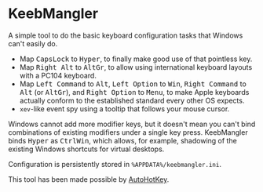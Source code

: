 # KeebMangler

A simple tool to do the basic keyboard configuration tasks that Windows can't easily do.

* Map <kbd>CapsLock</kbd> to <kbd>Hyper</kbd>, to finally make good use of that pointless key.
* Map <kbd>Right Alt</kbd> to <kbd>AltGr</kbd>, to allow using international keyboard layouts with a PC104 keyboard.
* Map <kbd>Left Command</kbd> to <kbd>Alt</kbd>, <kbd>Left Option</kbd> to <kbd>Win</kbd>, <kbd>Right Command</kbd> to <kbd>Alt</kbd> (or <kbd>AltGr</kbd>), and <kbd>Right Option</kbd> to <kbd>Menu</kbd>, to make Apple keyboards actually conform to the established standard every other OS expects.
* `xev`-like event spy using a tooltip that follows your mouse cursor.

Windows cannot add more modifier keys, but it doesn't mean you can't bind combinations of existing modifiers under a single key press. KeebMangler binds <kbd>Hyper</kbd> as <kbd>Ctrl</kbd><kbd>Win</kbd>, which allows, for example, shadowing of the existing Windows shortcuts for virtual desktops.

Configuration is persistently stored in `%APPDATA%/keebmangler.ini`.

This tool has been made possible by [AutoHotKey](https://www.autohotkey.com/).
